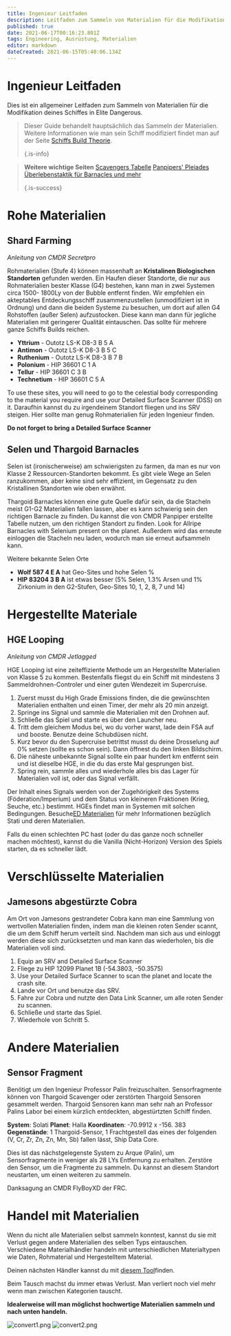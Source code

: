 ```yaml
---
title: Ingenieur Leitfaden
description: Leitfaden zum Sammeln von Materialien für die Modifikation deines Schiffes
published: true
date: 2021-06-17T00:16:23.801Z
tags: Engineering, Ausrüstung, Materialien
editor: markdown
dateCreated: 2021-06-15T05:40:06.134Z
---
```


# Ingenieur Leitfaden
Dies ist ein allgemeiner Leitfaden zum Sammeln von Materialien für die Modifikation deines Schiffes in Elite Dangerous.

> Dieser Guide behandelt hauptsächlich das Sammeln der Materialien. Weitere Informationen wie man sein Schiff modifiziert findet man auf der Seite [Schiffs Build Theorie](/en/shipbuildtheory). 
> 
> {.is-info}

> **Weitere wichtige Seiten**  [Scavengers Tabelle](https://docs.google.com/spreadsheets/d/1yo1iHP9KUXpoBaIzJsRsDxfAcQa7cBq0YUIFy3m2NII/edit#gid=585994681)  [Panpipers' Pleiades Überlebenstaktik für Barnacles und mehr](https://docs.google.com/spreadsheets/d/1giHvc1SISUcD7BPKjlbutkuwPrWQwHuSxnBwQ3MPQME/edit#gid=0) 
> 
> {.is-success}

# Rohe Materialien

## Shard Farming
*Anleitung von CMDR Secretpro*

Rohmaterialien (Stufe 4) können massenhaft an **Kristalinen Biologischen Standorten** gefunden werden. Ein Haufen dieser Standorte, die nur aus Rohmaterialien bester Klasse (G4) bestehen, kann man in zwei Systemen circa 1500- 1800Ly von der Bubble entfernt finden. Wir empfehlen ein akteptables Entdeckungsschiff zusammenzustellen (unmodifiziert ist in Ordnung) und dann die beiden Systeme zu besuchen, um dort auf allen G4 Rohstoffen (außer Selen) aufzustocken. Diese kann man dann für jegliche Materialien mit geringerer Qualität eintauschen. Das sollte für mehrere ganze Schiffs Builds reichen.

- **Yttrium** - Outotz LS-K D8-3 B 5 A
- **Antimon** - Outotz LS-K D8-3 B 5 C
- **Ruthenium** - Outotz LS-K D8-3 B 7 B
- **Polonium** - HIP 36601 C 1 A
- **Tellur** - HIP 36601 C 3 B
- **Technetium** - HIP 36601 C 5 A

To use these sites, you will need to go to the celestial body corresponding to the material you require and use your Detailed Surface Scanner (DSS) on it. Daraufhin kannst du zu irgendeinem Standort fliegen und ins SRV steigen. Hier sollte man genug Rohmaterialien für jeden Ingenieur finden.

**Do not forget to bring a Detailed Surface Scanner**
## Selen und Thargoid Barnacles
Selen ist (ironischerweise) am schwierigsten zu farmen, da man es nur von Klasse 2 Ressourcen-Standorten bekommt. Es gibt viele Wege an Selen ranzukommen, aber keine sind sehr effizient, im Gegensatz zu den Kristallinen Standorten wie oben erwähnt.

Thargoid Barnacles können eine gute Quelle dafür sein, da die Stacheln meist G1-G2 Materialien fallen lassen, aber es kann schwierig sein den richtigen Barnacle zu finden. Du kannst die von CMDR Panpiper erstellte Tabelle nutzen, um den richtigen Standort zu finden. Look for Allripe Barnacles with Selenium present on the planet. Außerdem wird das erneute einloggen die Stacheln neu laden, wodurch man sie erneut aufsammeln kann.

Weitere bekannte Selen Orte

- **Wolf 587 4 E A** hat Geo-Sites und hohe Selen %
- **HIP 83204 3 B A** ist etwas besser (5% Selen, 1.3% Arsen und 1% Zirkonium in den G2-Stufen, Geo-Sites 10, 1, 2, 8, 7 und 14)

# Hergestellte Materiale
## HGE Looping
*Anleitung von CMDR Jetlagged*

HGE Looping ist eine zeiteffiziente Methode um an Hergestellte Materialien von Klasse 5 zu kommen. Bestenfalls fliegst du ein Schiff mit mindestens 3 Sammeldrohnen-Controler und einer guten Wendezeit im Supercruise.

1. Zuerst musst du High Grade Emissions finden, die die gewünschten Materialien enthalten und einen Timer, der mehr als 20 min anzeigt.
1. Springe ins Signal und sammle die Materialien mit den Drohnen auf.
1. Schließe das Spiel und starte es über den Launcher neu.
1. Tritt dem gleichem Modus bei, wo du vorher warst, lade dein FSA auf und booste. Benutze deine Schubdüsen nicht.
1. Kurz bevor du den Supercruise betrittst musst du deine Drosselung auf 0% setzen (sollte es schon sein). Dann öffnest du den linken Bildschirm.
1. Die näheste unbekannte Signal sollte ein paar hundert km entfernt sein und ist dieselbe HGE, in die du das erste Mal gesprungen bist.
1. Spring rein, sammle alles und wiederhole alles bis das Lager für Materialien voll ist, oder das Signal verfällt.

Der Inhalt eines Signals werden von der Zugehörigkeit des Systems (Föderation/Imperium) und dem Status von kleineren Fraktionen (Krieg, Seuche, etc.) bestimmt. HGEs findet man in Systemen mit solchen Bedingungen. Besuche[ED Materialien](https://sites.google.com/view/ed-materials/ed-materials/manufactured-items) für mehr Informationen bezüglich Stati und deren Materialien.

Falls du einen schlechten PC hast (oder du das ganze noch schneller machen möchtest), kannst du die Vanilla (Nicht-Horizon) Version des Spiels starten, da es schneller lädt.

# Verschlüsselte Materialien
## Jamesons abgestürzte Cobra
Am Ort von Jamesons gestrandeter Cobra kann man eine Sammlung von wertvollen Materialien finden, indem man die kleinen roten Sender scannt, die um dem Schiff herum verteilt sind. Nachdem man sich aus und einloggt werden diese sich zurücksetzten und man kann das wiederholen, bis die Materialien voll sind.

1. Equip an SRV and Detailed Surface Scanner
1. Fliege zu HIP 12099 Planet 1B (-54.3803, -50.3575)
1. Use your Detailed Surface Scanner to scan the planet and locate the crash site.
1. Lande vor Ort und benutze das SRV.
1. Fahre zur Cobra und nutzte den Data Link Scanner, um alle roten Sender zu scannen.
1. Schließe und starte das Spiel.
1. Wiederhole von Schritt 5.

# Andere Materialien
## Sensor Fragment
Benötigt um den Ingenieur Professor Palin freizuschalten. Sensorfragmente können von Thargoid Scavenger oder zerstörten Thargoid Sensoren gesammelt werden. Thargoid Sensoren kann man sehr nah an Professor Palins Labor bei einem kürzlich entdeckten, abgestürtzten Schiff finden.

**System**: Solati **Planet**: Halla **Koordinaten**: -70.9912 x -156. 383 **Gegenstände**: 1 Thargoid-Sensor, 1 Frachtgestell das eines der folgenden (V, Cr, Zr, Zn, Zn, Mn, Sb) fallen lässt, Ship Data Core.

Dies ist das nächstgelegenste System zu Arque (Palin), um Sensorfragmente in weniger als 28 LYs Entfernung zu erhalten. Zerstöre den Sensor, um die Fragmente zu sammeln. Du kannst an diesem Standort neustarten, um einen weiteren zu sammeln.

Danksagung an CMDR FlyBoyXD der FRC.

# Handel mit Materialien
Wenn du nicht alle Materialien selbst sammeln konntest, kannst du sie mit Verlust gegen andere Materialien des selben Typs eintauschen. Verschiedene Materialhändler handeln mit unterschiedlichen Materialtypen wie Daten, Rohmaterial und Hergestelltem Material.

Deinen nächsten Händler kannst du mit [diesem Tool](https://inara.cz/galaxy-nearest/25)finden.

Beim Tausch machst du immer etwas Verlust. Man verliert noch viel mehr wenn man zwischen Kategorien tauscht.

**Idealerweise will man möglichst hochwertige Materialien sammeln und nach unten handeln.**

![convert1.png](/img/convert1.png) ![convert2.png](/img/convert2.png)

